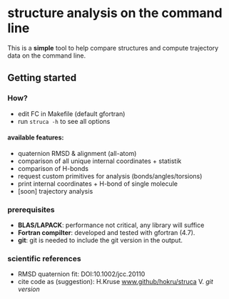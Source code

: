 # structure analysis on the command line

This is a **simple** tool to help compare structures and compute trajectory data on the command line.


## Getting started

### How?

* edit FC in Makefile (default gfortran)
* run `struca -h` to see all options


#### available features:
* quaternion RMSD & alignment (all-atom)
* comparison of all unique internal coordinates  + statistik
* comparison of H-bonds 
* request custom primitives for analysis (bonds/angles/torsions)
* print internal coordinates + H-bond of single molecule
* [soon] trajectory analysis


### prerequisites

- **BLAS/LAPACK**: performance not critical, any library will suffice 
- **Fortran compilter**: developed and tested with gfortran (4.7).
- **git**: git is needed to include the git version in the output.

### scientific references
- RMSD quaternion fit: DOI:10.1002/jcc.20110
- cite code as (suggestion): H.Kruse www.github/hokru/struca V. *git version*

